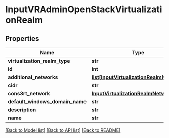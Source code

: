 # InputVRAdminOpenStackVirtualizationRealm

## Properties
Name | Type | Description | Notes
------------ | ------------- | ------------- | -------------
**virtualization_realm_type** | **str** |  | 
**id** | **int** |  | [optional] 
**additional_networks** | [**list[InputVirtualizationRealmNetwork]**](InputVirtualizationRealmNetwork.md) |  | [optional] 
**cidr** | **str** |  | 
**cons3rt_network** | [**InputVirtualizationRealmNetwork**](InputVirtualizationRealmNetwork.md) |  | [optional] 
**default_windows_domain_name** | **str** |  | [optional] 
**description** | **str** |  | 
**name** | **str** |  | 

[[Back to Model list]](../README.md#documentation-for-models) [[Back to API list]](../README.md#documentation-for-api-endpoints) [[Back to README]](../README.md)


